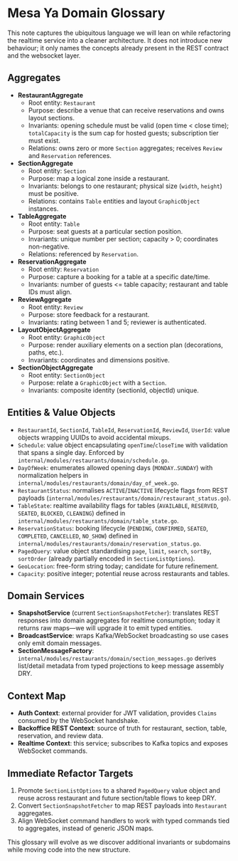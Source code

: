 # Mesa Ya Domain Glossary

This note captures the ubiquitous language we will lean on while refactoring the realtime service into a cleaner architecture. It does not introduce new behaviour; it only names the concepts already present in the REST contract and the websocket layer.

## Aggregates

- **RestaurantAggregate**
  - Root entity: `Restaurant`
  - Purpose: describe a venue that can receive reservations and owns layout sections.
  - Invariants: opening schedule must be valid (open time < close time); `totalCapacity` is the sum cap for hosted guests; subscription tier must exist.
  - Relations: owns zero or more `Section` aggregates; receives `Review` and `Reservation` references.
- **SectionAggregate**
  - Root entity: `Section`
  - Purpose: map a logical zone inside a restaurant.
  - Invariants: belongs to one restaurant; physical size (`width`, `height`) must be positive.
  - Relations: contains `Table` entities and layout `GraphicObject` instances.
- **TableAggregate**
  - Root entity: `Table`
  - Purpose: seat guests at a particular section position.
  - Invariants: unique number per section; capacity > 0; coordinates non-negative.
  - Relations: referenced by `Reservation`.
- **ReservationAggregate**
  - Root entity: `Reservation`
  - Purpose: capture a booking for a table at a specific date/time.
  - Invariants: number of guests <= table capacity; restaurant and table IDs must align.
- **ReviewAggregate**
  - Root entity: `Review`
  - Purpose: store feedback for a restaurant.
  - Invariants: rating between 1 and 5; reviewer is authenticated.
- **LayoutObjectAggregate**
  - Root entity: `GraphicObject`
  - Purpose: render auxiliary elements on a section plan (decorations, paths, etc.).
  - Invariants: coordinates and dimensions positive.
- **SectionObjectAggregate**
  - Root entity: `SectionObject`
  - Purpose: relate a `GraphicObject` with a `Section`.
  - Invariants: composite identity (sectionId, objectId) unique.

## Entities & Value Objects

- `RestaurantId`, `SectionId`, `TableId`, `ReservationId`, `ReviewId`, `UserId`: value objects wrapping UUIDs to avoid accidental mixups.
- `Schedule`: value object encapsulating `openTime`/`closeTime` with validation that spans a single day. Enforced by `internal/modules/restaurants/domain/schedule.go`.
- `DayOfWeek`: enumerates allowed opening days (`MONDAY`..`SUNDAY`) with normalization helpers in `internal/modules/restaurants/domain/day_of_week.go`.
- `RestaurantStatus`: normalises `ACTIVE`/`INACTIVE` lifecycle flags from REST payloads (`internal/modules/restaurants/domain/restaurant_status.go`).
- `TableState`: realtime availability flags for tables (`AVAILABLE`, `RESERVED`, `SEATED`, `BLOCKED`, `CLEANING`) defined in `internal/modules/restaurants/domain/table_state.go`.
- `ReservationStatus`: booking lifecycle (`PENDING`, `CONFIRMED`, `SEATED`, `COMPLETED`, `CANCELLED`, `NO_SHOW`) defined in `internal/modules/restaurants/domain/reservation_status.go`.
- `PagedQuery`: value object standardising `page`, `limit`, `search`, `sortBy`, `sortOrder` (already partially encoded in `SectionListOptions`).
- `GeoLocation`: free-form string today; candidate for future refinement.
- `Capacity`: positive integer; potential reuse across restaurants and tables.

## Domain Services

- **SnapshotService** (current `SectionSnapshotFetcher`): translates REST responses into domain aggregates for realtime consumption; today it returns raw maps—we will upgrade it to emit typed entities.
- **BroadcastService**: wraps Kafka/WebSocket broadcasting so use cases only emit domain messages.
- **SectionMessageFactory**: `internal/modules/restaurants/domain/section_messages.go` derives list/detail metadata from typed projections to keep message assembly DRY.

## Context Map

- **Auth Context**: external provider for JWT validation, provides `Claims` consumed by the WebSocket handshake.
- **Backoffice REST Context**: source of truth for restaurant, section, table, reservation, and review data.
- **Realtime Context**: this service; subscribes to Kafka topics and exposes WebSocket commands.

## Immediate Refactor Targets

1. Promote `SectionListOptions` to a shared `PagedQuery` value object and reuse across restaurant and future section/table flows to keep DRY.
2. Convert `SectionSnapshotFetcher` to map REST payloads into `Restaurant` aggregates.
3. Align WebSocket command handlers to work with typed commands tied to aggregates, instead of generic JSON maps.

This glossary will evolve as we discover additional invariants or subdomains while moving code into the new structure.
